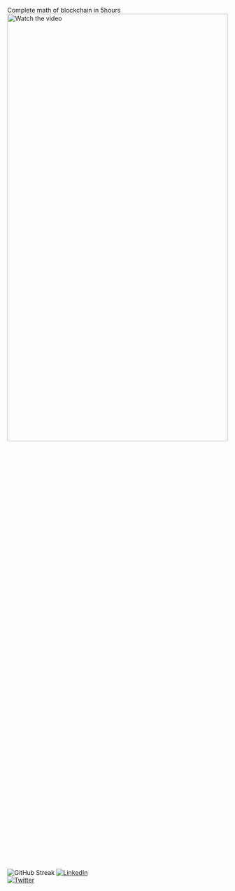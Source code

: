 Complete  math of blockchain in 5hours
<a href="https://youtu.be/Ixl3nykKG9M?si=V1KBlqVZfAGKMuRu">
  <img src="https://img.youtube.com/vi/Ixl3nykKG9M/0.jpg" alt="Watch the video" width="100%" height="50%" style="object-fit: cover;">
</a>
![GitHub Streak](https://github-readme-streak-stats.herokuapp.com/?user=kawaiix621&theme=radical)
[![LinkedIn](https://img.shields.io/badge/LinkedIn-0077B5?style=for-the-badge&logo=linkedin&logoColor=white)](https://www.linkedin.com/in/awolaju/)  
[![Twitter](https://img.shields.io/badge/Twitter-1DA1F2?style=for-the-badge&logo=twitter&logoColor=white)](https://twitter.com/kawaiix621)
